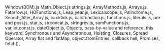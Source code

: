 Window(BOM).js
Math_Object.js
strings.js,
ArrayMethods.js,
Arrays.js,
Fatarrow.js,
HOFunctions.js,
Leap_year.js,
Lexicalscope.js,
Palindrome.js,
Search_filter_Array.js,
backtick.js,
calcfunction.js,
functions.js,
literals.js,
pre and post.js,
star.js,
strconcat.js,
stringrev.js,
sumFunctions.js,
var,let,const.js,
dateObject.js,
Objects,
pass-by-value and reference,
this keyword,
Synchronous and Asynchronous,
Hoisting,
Closures,
Spread Operator,
Array flat and flatMap,
object.fromEntries,
callback hell,
Promises,
fetch(),
